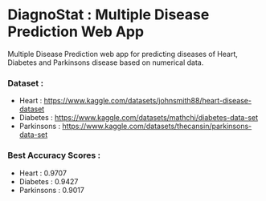 # DiagnoStat : Multiple Disease Prediction Web App

Multiple Disease Prediction web app for predicting diseases of Heart, Diabetes and Parkinsons disease based on numerical data.

### Dataset :
- Heart : https://www.kaggle.com/datasets/johnsmith88/heart-disease-dataset
- Diabetes : https://www.kaggle.com/datasets/mathchi/diabetes-data-set
- Parkinsons : https://www.kaggle.com/datasets/thecansin/parkinsons-data-set

### Best Accuracy Scores : 
- Heart :  0.9707
- Diabetes : 0.9427
- Parkinsons : 0.9017

